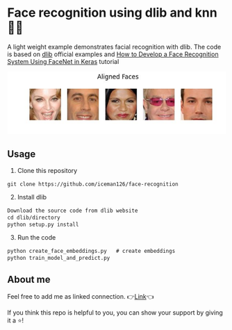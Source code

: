 # Face recognition using dlib and knn :raising_hand_man:
A light weight example demonstrates facial recognition with dlib. The code is based on [dlib](http://dlib.net/) official examples and [How to Develop a Face Recognition System Using FaceNet in Keras](https://machinelearningmastery.com/how-to-develop-a-face-recognition-system-using-facenet-in-keras-and-an-svm-classifier/) tutorial

![](images/aligned_faces.JPG)

## Usage
1. Clone this repository
```
git clone https://github.com/iceman126/face-recognition
```
2. Install dlib
```
Download the source code from dlib website
cd dlib/directory
python setup.py install
```
3. Run the code
```
python create_face_embeddings.py   # create embeddings
python train_model_and_predict.py
```

## About me
Feel free to add me as linked connection. :point_right:[Link](www.linkedin.com/in/jinbo-huang):point_left:

If you think this repo is helpful to you, you can show your support by giving it a :star:!
